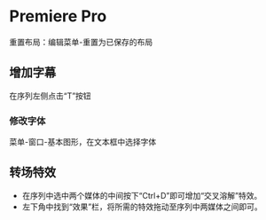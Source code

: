 # Premiere Pro

重置布局：编辑菜单-重置为已保存的布局

## 增加字幕

在序列左侧点击“T”按钮

### 修改字体

菜单-窗口-基本图形，在文本框中选择字体

## 转场特效

- 在序列中选中两个媒体的中间按下“Ctrl+D”即可增加“交叉溶解”特效。
- 左下角中找到“效果”栏，将所需的特效拖动至序列中两媒体之间即可。
